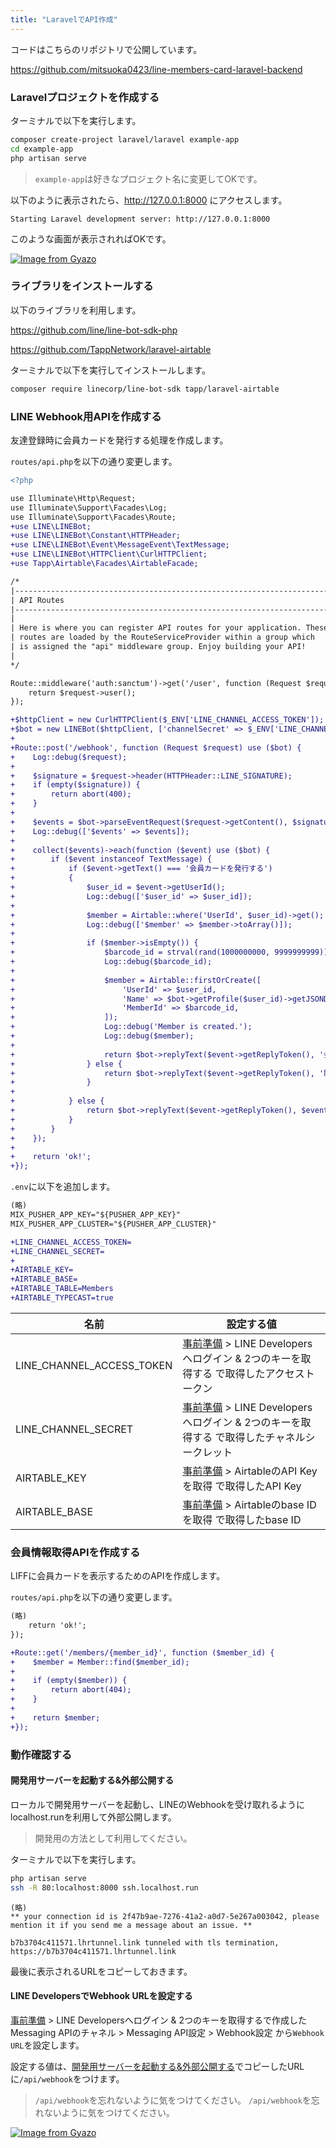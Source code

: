 ```yaml
---
title: "LaravelでAPI作成"
---
```


コードはこちらのリポジトリで公開しています。

https://github.com/mitsuoka0423/line-members-card-laravel-backend

### Laravelプロジェクトを作成する

ターミナルで以下を実行します。

```bash
composer create-project laravel/laravel example-app
cd example-app
php artisan serve
```

> `example-app`は好きなプロジェクト名に変更してOKです。


以下のように表示されたら、http://127.0.0.1:8000 にアクセスします。

```log
Starting Laravel development server: http://127.0.0.1:8000
```

このような画面が表示されればOKです。

[![Image from Gyazo](https://i.gyazo.com/03691d8e49b043b4417ddfd567220841.png)](https://gyazo.com/03691d8e49b043b4417ddfd567220841)

### ライブラリをインストールする

以下のライブラリを利用します。

https://github.com/line/line-bot-sdk-php

https://github.com/TappNetwork/laravel-airtable

ターミナルで以下を実行してインストールします。

```bash
composer require linecorp/line-bot-sdk tapp/laravel-airtable
```

### LINE Webhook用APIを作成する

友達登録時に会員カードを発行する処理を作成します。

`routes/api.php`を以下の通り変更します。

```diff php
<?php

use Illuminate\Http\Request;
use Illuminate\Support\Facades\Log;
use Illuminate\Support\Facades\Route;
+use LINE\LINEBot;
+use LINE\LINEBot\Constant\HTTPHeader;
+use LINE\LINEBot\Event\MessageEvent\TextMessage;
+use LINE\LINEBot\HTTPClient\CurlHTTPClient;
+use Tapp\Airtable\Facades\AirtableFacade;

/*
|--------------------------------------------------------------------------
| API Routes
|--------------------------------------------------------------------------
|
| Here is where you can register API routes for your application. These
| routes are loaded by the RouteServiceProvider within a group which
| is assigned the "api" middleware group. Enjoy building your API!
|
*/

Route::middleware('auth:sanctum')->get('/user', function (Request $request) {
    return $request->user();
});

+$httpClient = new CurlHTTPClient($_ENV['LINE_CHANNEL_ACCESS_TOKEN']);
+$bot = new LINEBot($httpClient, ['channelSecret' => $_ENV['LINE_CHANNEL_SECRET']]);
+
+Route::post('/webhook', function (Request $request) use ($bot) {
+    Log::debug($request);
+
+    $signature = $request->header(HTTPHeader::LINE_SIGNATURE);
+    if (empty($signature)) {
+        return abort(400);
+    }
+
+    $events = $bot->parseEventRequest($request->getContent(), $signature);
+    Log::debug(['$events' => $events]);
+
+    collect($events)->each(function ($event) use ($bot) {
+        if ($event instanceof TextMessage) {
+            if ($event->getText() === '会員カードを発行する')
+            {
+                $user_id = $event->getUserId();
+                Log::debug(['$user_id' => $user_id]);
+
+                $member = Airtable::where('UserId', $user_id)->get();
+                Log::debug(['$member' => $member->toArray()]);
+
+                if ($member->isEmpty()) {
+                    $barcode_id = strval(rand(1000000000, 9999999999));
+                    Log::debug($barcode_id);
+
+                    $member = Airtable::firstOrCreate([
+                        'UserId' => $user_id,
+                        'Name' => $bot->getProfile($user_id)->getJSONDecodedBody()['displayName'],
+                        'MemberId' => $barcode_id,
+                    ]);
+                    Log::debug('Member is created.');
+                    Log::debug($member);
+
+                    return $bot->replyText($event->getReplyToken(), '会員カードを発行しました！');
+                } else {
+                    return $bot->replyText($event->getReplyToken(), '既に会員カードが発行されています。');
+                }
+
+            } else {
+                return $bot->replyText($event->getReplyToken(), $event->getText());
+            }
+        }
+    });
+
+    return 'ok!';
+});
```

`.env`に以下を追加します。

```diff 
(略)
MIX_PUSHER_APP_KEY="${PUSHER_APP_KEY}"
MIX_PUSHER_APP_CLUSTER="${PUSHER_APP_CLUSTER}"

+LINE_CHANNEL_ACCESS_TOKEN=
+LINE_CHANNEL_SECRET=
+
+AIRTABLE_KEY=
+AIRTABLE_BASE=
+AIRTABLE_TABLE=Members
+AIRTABLE_TYPECAST=true
```

| 名前                       | 設定する値 |
| ------------------------- | -- |
| LINE_CHANNEL_ACCESS_TOKEN | [事前準備](./preparing) > LINE Developersへログイン & 2つのキーを取得する で取得したアクセストークン |
| LINE_CHANNEL_SECRET       | [事前準備](./preparing) > LINE Developersへログイン & 2つのキーを取得する で取得したチャネルシークレット |
| AIRTABLE_KEY              | [事前準備](./preparing) > AirtableのAPI Keyを取得 で取得したAPI Key |
| AIRTABLE_BASE             | [事前準備](./preparing) > Airtableのbase IDを取得 で取得したbase ID |

### 会員情報取得APIを作成する

LIFFに会員カードを表示するためのAPIを作成します。

`routes/api.php`を以下の通り変更します。

```diff php
(略)
    return 'ok!';
});

+Route::get('/members/{member_id}', function ($member_id) {
+    $member = Member::find($member_id);
+
+    if (empty($member)) {
+        return abort(404);
+    }
+
+    return $member;
+});
```

### 動作確認する

#### 開発用サーバーを起動する&外部公開する

ローカルで開発用サーバーを起動し、LINEのWebhookを受け取れるようにlocalhost.runを利用して外部公開します。

> 開発用の方法として利用してください。
> 

ターミナルで以下を実行します。

```bash
php artisan serve
ssh -R 80:localhost:8000 ssh.localhost.run
```

```log
(略)
** your connection id is 2f47b9ae-7276-41a2-a0d7-5e267a003042, please mention it if you send me a message about an issue. **

b7b3704c411571.lhrtunnel.link tunneled with tls termination, https://b7b3704c411571.lhrtunnel.link
```

最後に表示されるURLをコピーしておきます。

#### LINE DevelopersでWebhook URLを設定する

[事前準備](./preparing) > LINE Developersへログイン & 2つのキーを取得するで作成したMessaging APIのチャネル > Messaging API設定 > Webhook設定
から`Webhook URL`を設定します。

設定する値は、[開発用サーバーを起動する&外部公開する](#開発用サーバーを起動する&外部公開する)でコピーしたURLに`/api/webhook`をつけます。

> `/api/webhook`を忘れないように気をつけてください。
> `/api/webhook`を忘れないように気をつけてください。

[![Image from Gyazo](https://i.gyazo.com/d50ef02aa64a49faaadcaa5af323fab3.png)](https://gyazo.com/d50ef02aa64a49faaadcaa5af323fab3)

